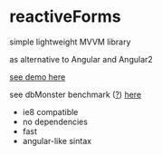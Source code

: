 # reactiveForms
simple lightweight MVVM library

as alternative to Angular and Angular2

[see demo here](https://kozlov-victor.github.io/reactiveForms/build/index.html)

see dbMonster benchmark ([?](http://mathieuancelin.github.io/js-repaint-perfs/)) [here](https://kozlov-victor.github.io/reactiveForms/test/benchMark/index.html)

* ie8 compatible
* no dependencies
* fast
* angular-like sintax

